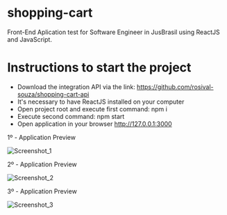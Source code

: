 # shopping-cart
Front-End Aplication test for Software Engineer in JusBrasil using ReactJS and JavaScript.

# Instructions to start the project
* Download the integration API via the link: https://github.com/rosival-souza/shopping-cart-api
* It's necessary to have ReactJS installed on your computer
* Open project root and execute first command: npm i
* Execute second command: npm start
* Open application in your browser http://127.0.0.1:3000


1º - Application Preview 

![Screenshot_1](https://user-images.githubusercontent.com/25927724/120256910-8d1e7100-c265-11eb-9ff0-91602ad64f29.png)

2º - Application Preview 

![Screenshot_2](https://user-images.githubusercontent.com/25927724/120257138-04540500-c266-11eb-9b0c-116e11e0f37e.png)

3º - Application Preview 

![Screenshot_3](https://user-images.githubusercontent.com/25927724/120257260-47ae7380-c266-11eb-95d5-647980280577.png)
